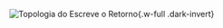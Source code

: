 ![Topologia do Escreve o Retorno](/images/reference/components/stage_wb.drawio.svg){.w-full .dark-invert}
